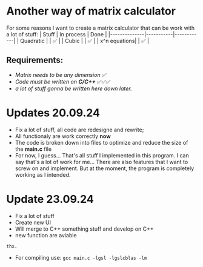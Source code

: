 # Another way of matrix calculator
For some reasons I want to create a matrix calculator that can be work with a lot of stuff: 
| Stuff        | In process      | Done |
|--------------|-----------|------------|
| Quadratic    |           |    ✅   |
| Cubic        |           |    ✅   |
| x^n equations|           |    ✅   |
## Requirements:
- *Matrix needs to be any dimension*  ✅
- *Code must be written on* ***C/C++***     ✅✅✅
- *a lot of stuff gonna be written here down later.*

# Updates 20.09.24
- Fix a lot of stuff, all code are redesigne and rewrite;
- All functionaly are work correctly **now**
- The code is broken down into files to optimize and reduce the size of the **main.c** file
- For now, I guess... That's all stuff I implemented in this program. I can say that's a lot of work for me... There are also features that I want to screw on and implement. But at the moment, the program is completely working as I intended.

# Update 23.09.24
- Fix a lot of stuff
- Create new UI
- Will merge to C++ something stuff and develop on C++
- new function are aviable

  
``` thx. ```

- For compiling use:
```gcc main.c -lgsl -lgslcblas -lm```

